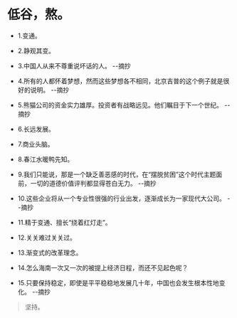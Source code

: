# 低谷，熬。

- 1.变通。

- 2.静观其变。

- 3.中国人从来不尊重说坏话的人。 --摘抄

- 4.所有的人都怀着梦想，然而这些梦想各不相同，北京吉普的这个例子就是很好的说明。 --摘抄

- 5.熊猫公司的资金实力雄厚。投资者有战略远见。他们瞩目于下一个世纪。 --摘抄

- 6.长远发展。

- 7.商业头脑。

- 8.春江水暖鸭先知。

- 9.我们只能说，那是一个缺乏善恶感的时代，在“摆脱贫困”这个时代主题面前，一切的道德价值评判都显得苍白无力。 --摘抄

- 10.这些企业将从一个专业性很强的行业出发，逐渐成长为一家现代大公司。 --摘抄

- 11.精于变通、擅长“绕着红灯走”。

- 12.关关难过关关过。

- 13.渐变式的改革理念。

- 14.怎么海南一次又一次的被提上经济日程，而还不见起色呢？

- 15.只要保持稳定，即使是平平稳稳地发展几十年，中国也会发生根本性地变化。 --摘抄

>坚持。
